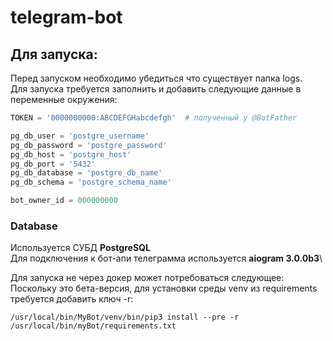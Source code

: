 # telegram-bot
## Для запуска:
Перед запуском необходимо убедиться что существует папка logs.\
Для запуска требуется заполнить и добавить следующие данные в переменные окружения:
```python
TOKEN = '0000000000:ABCDEFGHabcdefgh'  # полученный у @BotFather

pg_db_user = 'postgre_username'
pg_db_password = 'postgre_password'
pg_db_host = 'postgre_host'
pg_db_port = '5432'
pg_db_database = 'postgre_db_name'
pg_db_schema = 'postgre_schema_name'

bot_owner_id = 000000000

```
### Database
Используется СУБД **PostgreSQL**\
Для подключения к бот-апи телеграмма используется __aiogram 3.0.0b3__\

Для запуска не через докер может потребоваться следующее:\
Поскольку это бета-версия, для установки среды venv из requirements требуется добавить ключ -r:
```shell
/usr/local/bin/MyBot/venv/bin/pip3 install --pre -r /usr/local/bin/myBot/requirements.txt
```